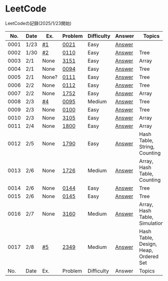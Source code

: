 # LeetCode
LeetCodeの記録(2025/1/23開始)


| No. | Date | Ex. | Problem | Difficulty | Answer | Topics |
| --- | ---- | --- | ------- | ------ | ------ | ------ |
| 0001 | 1/23 | [#1](https://github.com/Riochin/LeetCode/issues/1) | [0021](https://leetcode.com/problems/merge-two-sorted-lists/description/) | Easy | [Answer](https://github.com/Riochin/LeetCode/blob/main/0021/ListNode.java) |   |
| 0002 | 1/30 | [#2](https://github.com/Riochin/LeetCode/issues/2) | [0110](https://leetcode.com/problems/balanced-binary-tree/) | Easy | [Answer](https://github.com/Riochin/LeetCode/blob/main/0110/TreeNode.java) | Tree |
| 0003 | 2/1 | None | [3151](https://leetcode.com/problems/special-array-i/description/) | Easy | [Answer](https://github.com/Riochin/LeetCode/blob/main/3151/3151.special-array-i.java) | Array |
| 0004 | 2/1 | None | [0094](https://leetcode.com/problems/binary-tree-inorder-traversal/description/) | Easy | [Answer](https://github.com/Riochin/LeetCode/blob/main/0021/ListNode.java) | Tree |
| 0005 | 2/1 | None? | [0111](https://leetcode.com/problems/minimum-depth-of-binary-tree/description/) | Easy | [Answer](https://github.com/Riochin/LeetCode/blob/main/0111/TreeNode.java) | Tree |
| 0006 | 2/2 | None | [0112](https://leetcode.com/problems/path-sum/) | Easy | [Answer](https://github.com/Riochin/LeetCode/tree/main/0112) | Tree |
| 0007 | 2/2 | None | [1752](https://leetcode.com/problems/check-if-array-is-sorted-and-rotated/description/) | Easy | [Answer](https://github.com/Riochin/LeetCode/tree/main/1752) | Array |
| 0008 | 2/3 | [#4](https://github.com/Riochin/LeetCode/issues/4) | [0095](https://leetcode.com/problems/unique-binary-search-trees-ii/description/) | Medium | [Answer](https://github.com/Riochin/LeetCode/blob/main/0095/TreeNode.java) | Tree |
| 0009 | 2/3 | None | [0100](https://leetcode.com/problems/same-tree/description/) | Easy | [Answer](https://github.com/Riochin/LeetCode/blob/main/0100/TreeNode.java) | Tree |
| 0010 | 2/3 | None | [3105](https://leetcode.com/problems/longest-strictly-increasing-or-strictly-decreasing-subarray/description/) | Easy | [Answer](https://github.com/Riochin/LeetCode/blob/main/3105/3105.longest-strictly-increasing-or-strictly-decreasing-subarray.java) | Array |
| 0011 | 2/4 | None | [1800](https://leetcode.com/problems/maximum-ascending-subarray-sum/description/) | Easy | [Answer](https://github.com/Riochin/LeetCode/blob/main/1800/1800.maximum-ascending-subarray-sum.java) | Array |
| 0012 | 2/5 | None | [1790](https://leetcode.com/problems/check-if-one-string-swap-can-make-strings-equal/description/) | Easy | [Answer](https://github.com/Riochin/LeetCode/tree/main/1790) | Hash Table, String, Counting |
| 0013 | 2/6 | None | [1726](https://leetcode.com/problems/tuple-with-same-product/description/) | Medium | [Answer](https://github.com/Riochin/LeetCode/tree/main/1726) | Array, Hash Table, Counting |
| 0014 | 2/6 | None | [0144](https://leetcode.com/problems/binary-tree-preorder-traversal/description/) | Easy | [Answer](https://github.com/Riochin/LeetCode/blob/main/0144/0144.binary-tree-preorder-traversal.java) | Tree |
| 0015 | 2/6 | None | [0145](https://leetcode.com/problems/binary-tree-postorder-traversal/description/) | Easy | [Answer](https://github.com/Riochin/LeetCode/tree/main/0145) | Tree |
| 0016 | 2/7 | None | [3160](https://leetcode.com/problems/find-the-number-of-distinct-colors-among-the-balls/description/?envType=daily-question&envId=2025-02-07) | Medium | [Answer](https://github.com/Riochin/LeetCode/tree/main/3160) | Array, Hash Table, Simulation |
| 0017 | 2/8 | [#5](https://github.com/Riochin/LeetCode/issues/5) | [2349](https://leetcode.com/problems/design-a-number-container-system/description/?envType=daily-question&envId=2025-02-08) | Medium | [Answer](https://github.com/Riochin/LeetCode/blob/main/2349/2349.design-a-number-container-system.java) | Hash Table, Design, Heap, Ordered Set |
| No. | Date | Ex. | Problem | Difficulty | Answer | Topics |
